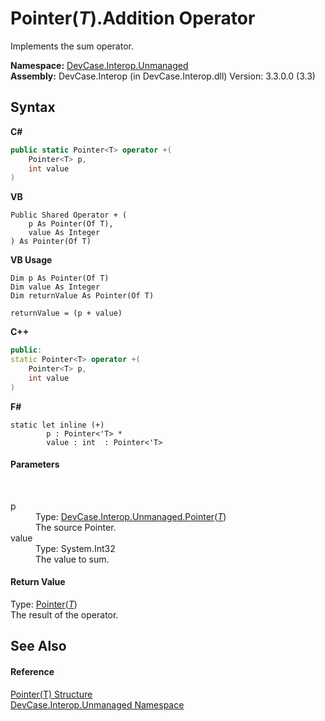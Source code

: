 # Pointer(*T*).Addition Operator 
 

Implements the sum operator.

**Namespace:**&nbsp;<a href="N_DevCase_Interop_Unmanaged">DevCase.Interop.Unmanaged</a><br />**Assembly:**&nbsp;DevCase.Interop (in DevCase.Interop.dll) Version: 3.3.0.0 (3.3)

## Syntax

**C#**<br />
``` C#
public static Pointer<T> operator +(
	Pointer<T> p,
	int value
)
```

**VB**<br />
``` VB
Public Shared Operator + ( 
	p As Pointer(Of T),
	value As Integer
) As Pointer(Of T)
```

**VB Usage**<br />
``` VB Usage
Dim p As Pointer(Of T)
Dim value As Integer
Dim returnValue As Pointer(Of T)

returnValue = (p + value)
```

**C++**<br />
``` C++
public:
static Pointer<T> operator +(
	Pointer<T> p, 
	int value
)
```

**F#**<br />
``` F#
static let inline (+)
        p : Pointer<'T> * 
        value : int  : Pointer<'T>
```


#### Parameters
&nbsp;<dl><dt>p</dt><dd>Type: <a href="T_DevCase_Interop_Unmanaged_Pointer_1">DevCase.Interop.Unmanaged.Pointer</a>(<a href="T_DevCase_Interop_Unmanaged_Pointer_1">*T*</a>)<br />The source Pointer.</dd><dt>value</dt><dd>Type: System.Int32<br />The value to sum.</dd></dl>

#### Return Value
Type: <a href="T_DevCase_Interop_Unmanaged_Pointer_1">Pointer</a>(<a href="T_DevCase_Interop_Unmanaged_Pointer_1">*T*</a>)<br />The result of the operator.

## See Also


#### Reference
<a href="T_DevCase_Interop_Unmanaged_Pointer_1">Pointer(T) Structure</a><br /><a href="N_DevCase_Interop_Unmanaged">DevCase.Interop.Unmanaged Namespace</a><br />